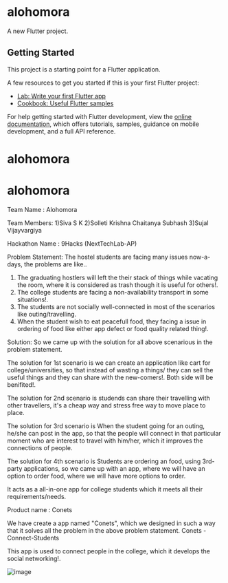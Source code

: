 # alohomora

A new Flutter project.

## Getting Started

This project is a starting point for a Flutter application.

A few resources to get you started if this is your first Flutter project:

- [Lab: Write your first Flutter app](https://docs.flutter.dev/get-started/codelab)
- [Cookbook: Useful Flutter samples](https://docs.flutter.dev/cookbook)

For help getting started with Flutter development, view the
[online documentation](https://docs.flutter.dev/), which offers tutorials,
samples, guidance on mobile development, and a full API reference.
# alohomora
# alohomora

Team Name : Alohomora

Team Members:
1)Siva S K
2)Solleti Krishna Chaitanya Subhash
3)Sujal Vijayvargiya

Hackathon Name : 9Hacks (NextTechLab-AP)

Problem Statement:
  The hostel students are facing many issues now-a-days, the problems are like..
  1) The graduating hostlers will left the their stack of things while vacating the room, where it is considered as trash though it is useful for others!.
  2) The college students are facing a non-availability transport in some situations!.
  3) The students are not socially well-connected in most of the scenarios like outing/travelling.
  4) When the student wish to eat peacefull food, they facing a issue in ordering of food like either app defect or food quality related thing!.

Solution:
  So we came up with the solution for all above scenarious in the problem statement.

  The solution for 1st scenario is we can create an application like cart for college/universities, so that instead of wasting a things/ they can sell the useful things and they can share with the new-comers!. Both side will be benifited!.

  The solution for 2nd scenario is studends can share their travelling with other travellers, it's a cheap way and stress free way to move place to place.

  The solution for 3rd scenario is When the student going for an outing, he/she can post in the app, so that the people will connect in that particular moment who are interest to travel with him/her, which it improves the connections of people.

  The solution for 4th scenario is Students are ordering an food, using 3rd-party applications, so we came up with an app, where we will have an option to order food, where we will have more options to order.

  It acts as a all-in-one app for college students which it meets all their requirements/needs.


Product name : Conets

We have create a app named "Conets", which we designed in such a way that it solves all the problem in the above problem statement.
Conets - Connect-Students

This app is used to connect people in the college, which it develops the social networking!.

![image](https://user-images.githubusercontent.com/88235149/202823250-0f50c1e4-f1fb-4d03-93ad-57eba24c75c8.png)
